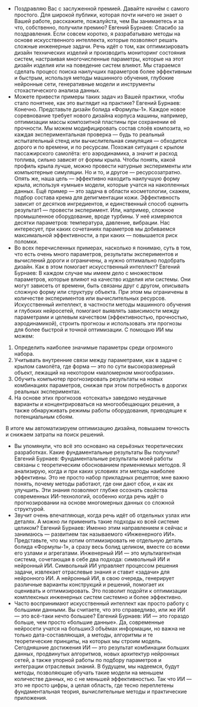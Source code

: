 - Поздравляю Вас с заслуженной премией. Давайте начнём с самого
простого. Для широкой публики, которая почти ничего не знает о
Вашей работе, расскажите, пожалуйста, чем Вы занимаетесь и за
что, собственно, получили премию?
Евгений Бурнаев: Спасибо за поздравления. Если совсем коротко,
я разрабатываю методы на основе искусственного интеллекта,
которые позволяют решать сложные инженерные задачи. Речь идёт
о том, как оптимизировать дизайн технических изделий и
производить мониторинг состояния систем, настраивая
многочисленные параметры, которые на этот дизайн изделия или
на поведение систем влияют. Мы стараемся сделать процесс поиска
наилучших параметров более эффективным и быстрым, используя
методы машинного обучения, глубокие нейронные сети,
генеративные модели и инструменты стохастического анализа
данных.
- Можете привести примеры таких задач из Вашей практики, чтобы
стало понятнее, как это выглядит на практике?
Евгений Бурнаев: Конечно. Представьте дизайн болида
«Формулы-1». Каждое новое соревнование требует нового дизайна
корпуса машины, например, оптимизации массы композитной
пластины при сохранении её прочности. Мы можем
модифицировать состав слоёв композита, но каждая
экспериментальная проверка — будь то реальный испытательный
стенд или вычислительная симуляция — обходится дорого и по
времени, и по ресурсам. Похожая ситуация с крылом
пассажирского самолёта: его аэродинамика, а значит и расход
топлива, сильно зависят от формы крыла. Чтобы понять, какой
профиль крыла лучше, можно провести натурные эксперименты
или компьютерные симуляции. Но и то, и другое —
ресурсозатратно. Опять же, наша цель — эффективно находить
наилучшую форму крыла, используя «умные» модели, которые
учатся на накопленных данных.
Ещё пример — это задача в области косметологии, скажем, подбор
состава крема для депигментации кожи. Эффективность зависит от
десятков ингредиентов, и единственный способ оценить результат1
— провести эксперимент. Или, например, сложное промышленное
оборудование, вроде турбины. У неё измеряются десятки
параметров: температура, давление, вибрации. Нас интересует, при
каких сочетаниях параметров мы добиваемся максимальной
эффективности, а при каких — повышается риск поломки.
- Во всех перечисленных примерах, насколько я понимаю, суть в
том, что есть очень много параметров, результаты экспериментов и
вычислений дороги и ограничены, а нужно оптимально подобрать
дизайн. Как в этом помогает искусственный интеллект?
Евгений Бурнаев: В каждом случае мы имеем дело с множеством
параметров, которые влияют на качество изделия или системы. Они
могут зависеть от времени, быть связаны друг с другом, описывать
сложную форму или структуру объекта. При этом мы ограничены в
количестве экспериментов или вычислительных ресурсов.
Искусственный интеллект, в частности методы машинного
обучения и глубоких нейросетей, помогают выявлять зависимости
между параметрами и целевым качеством (эффективностью,
прочностью, аэродинамикой), строить прогнозы и использовать эти
прогнозы для более быстрой и точной оптимизации.
С помощью ИИ мы можем:
1. Определить наиболее значимые параметры среди огромного
набора.
2. Учитывать внутренние связи между параметрами, как в задаче
с крылом самолёта, где форма — это по сути высокоразмерный
объект, лежащий на некотором «маломерном многообразии».
3. Обучить компьютер прогнозировать результаты на новых
комбинациях параметров, снижая при этом потребность в
дорогих реальных экспериментах.
4. На основе этих прогнозов «отсекать» заведомо неудачные
варианты и концентрироваться на многообещающих решения, а
также обнаруживать режимы работы оборудования, приводящие
к потенциальным сбоям.

В итоге мы автоматизируем оптимизацию дизайна, повышаем
точность и снижаем затраты на поиск решений.
- Вы упомянули, что всё это основано на серьёзных теоретических
разработках. Какие фундаментальные результаты Вы получили?
Евгений Бурнаев: Фундаментальные результаты моей работы
связаны с теоретическим обоснованием применяемых методов. Я
анализирую, когда и при каких условиях эти методы наиболее
эффективны. Это не просто набор прикладных рецептов; мне важно
понять, почему методы работают, где они дают сбои, и как их
улучшить. Эти знания позволяют глубже осознать свойства
современных ИИ-технологий, особенно когда речь идёт о
прогнозировании на основе многомерных данных со сложной
структурой.
- Звучит очень впечатляюще, когда речь идёт об отдельных узлах
или деталях. А можно ли применить такие подходы ко всей системе
целиком?
Евгений Бурнаев: Именно этим направлением я сейчас и
занимаюсь — развитием так называемого «Инженерного ИИ».
Представьте, что мы хотим оптимизировать не отдельную деталь
болида «Формулы-1», а сразу весь болид целиком, вместе со всеми
его узлами и агрегатами. Инженерный ИИ — это мультиагентная
система, сочетающая в себе два подхода: символьный ИИ и
нейронный ИИ. Символьный ИИ управляет процессом решения
задачи, извлекает отраслевые знания и ставит «задачи» для
нейронного ИИ. А нейронный ИИ, в свою очередь, генерирует
различные варианты конструкций и решений, помогает их
оценивать и оптимизировать. Это позволит подойти к оптимизации
комплексных инженерных систем системно и более эффективно.
- Часто воспринимают искусственный интеллект как просто работу
с большими данными. Вы считаете, что это справедливо, или же
ИИ — это всё-таки нечто большее?
Евгений Бурнаев: ИИ — это гораздо больше, чем просто
«большие данные». Да, современные нейросети учатся на больших3
объёмах информации, но важна не только дата-составляющая, а
методы, алгоритмы и те теоретические принципы, на которых мы
строим модель. Сегодняшние достижения ИИ — это результат
комбинации больших данных, продвинутых алгоритмов, новых
архитектур нейронных сетей, а также упорной работы по подбору
параметров и интеграции отраслевых знаний. В будущем, мы
надеемся, будут методы, позволяющие обучать такие модели на
меньшем количестве данных, но с не меньшей эффективностью.
Так что ИИ — это не просто цифры, а целая область, где тесно
переплетены фундаментальная теория, вычислительные методы и
практические приложения.